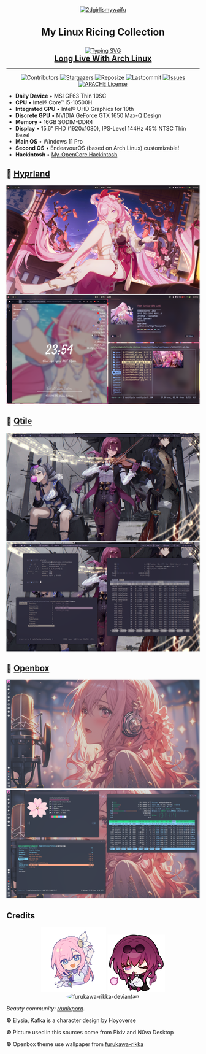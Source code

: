 <div align="center">
  <a href="https://github.com/2dgirlismywaifu/My-Linux-Ricing">
    <img class="avatar" alt="2dgirlismywaifu" src="https://images.weserv.nl/?url=avatars.githubusercontent.com/u/59259855?v=4&h=300&w=300&fit=cover&mask=circle&maxage=7d" width="200" height="200"/>
  </a>

<h3 align="center", style="font-size:25px">My Linux Ricing Collection</h3>
  <a href="https://git.io/typing-svg"><img src="https://readme-typing-svg.demolab.com?font=Caveat&size=30&pause=1000&color=E462F7&center=true&vCenter=true&random=false&width=435&lines=%F0%9F%92%95+Inspired+by+r%2Funinxporn+%F0%9F%92%95" alt="Typing SVG" /></a>
  <br />
  <a href="https://github.com/linuxmobile/hyprland-dots", style="font-size:20px"><strong>Long Live With Arch Linux</strong></a>
<hr>

![Contributors][contributors-shield]
  [![Stargazers][stars-shield]][stars-url]
  ![Reposize][size-shield]
  ![Lastcommit][commit-shield]
  [![Issues][issues-shield]][issues-url]
  [![APACHE License][license-shield]][license-url]

</div>

- **Daily Device** • MSI GF63 Thin 10SC
- **CPU** • Intel® Core™ i5-10500H
- **Integrated GPU** • Intel® UHD Graphics for 10th
- **Discrete GPU** • NVIDIA GeForce GTX 1650 Max-Q Design
- **Memory** • 16GB SODIM-DDR4
- **Display** • 15.6" FHD (1920x1080), IPS-Level 144Hz 45% NTSC Thin Bezel
- **Main OS** • Windows 11 Pro
- **Second OS** • EndeavourOS (based on Arch Linux)
  customizable!
- **Hackintosh** • [My-OpenCore Hackintosh](https://github.com/2dgirlismywaifu/My-Opencore-Hackintosh)

## 🌸 [Hyprland](https://github.com/2dgirlismywaifu/My-Linux-Ricing/tree/hyprland)

![1](./assets/screen-short-01.png)![2](./assets/screen-short-02.png)

## 🌸 [Qtile](https://github.com/2dgirlismywaifu/My-Linux-Ricing/tree/qtile)

![1](./assets/screen-short-03.png)![2](./assets/screen-short-04.png)

## 🌸 [Openbox](https://github.com/2dgirlismywaifu/My-Linux-Ricing/tree/openbox)

![1](./assets/screen-short-05.png)![2](./assets/screen-short-06.png)

## Credits
<div align="center">

  <p float="left">
    <img alt="from-elysia-with-love" src="./assets/elysia/elysia-hi.png" width="170" height="170"/>
    <img alt="kafka-mama" src="./assets/kafka/Kafka_5.png" width="150" height="150"/>
    <img style="border-radius: 50%;" alt="furukawa-rikka-deviantart" src="https://images.weserv.nl/?url=raw.githubusercontent.com/2dgirlismywaifu/My-Linux-Ricing/main/assets/furukawa-rikka/furukawa-rikka-reverb-girl.png&h=300&w=300&fit=cover&mask=circle&maxage=7d" width="150" height="150"/>
  </p>
</div>

_Beauty community: [r/unixporn](https://www.reddit.com/r/unixporn)._

**©** Elysia, Kafka is a character design by Hoyoverse

**©** Picture used in this sources come from Pixiv and N0va Desktop

**©** Openbox theme use wallpaper from [furukawa-rikka](https://www.deviantart.com/furukawa-rikka)

<!-- MARKDOWN LINKS & IMAGES -->
<!-- https://www.markdownguide.org/basic-syntax/#reference-style-links -->
[contributors-shield]: https://img.shields.io/github/contributors/2dgirlismywaifu/My-Linux-Ricing.svg?style=for-the-badge&color=C9CBFF&logoColor=D9E0EE&labelColor=302D41
[contributors-url]: https://github.com/2dgirlismywaifu/My-Linux-Ricing/graphs/contributors
[forks-shield]: https://img.shields.io/github/forks/2dgirlismywaifu/My-Linux-Ricing.svg?style=for-the-badge&color=C9CBFF&logoColor=D9E0EE&labelColor=302D41
[forks-url]: https://github.com/2dgirlismywaifu/My-Linux-Ricing/network/members
[stars-shield]: https://img.shields.io/github/stars/2dgirlismywaifu/My-Linux-Ricing.svg?style=for-the-badge&color=C9CBFF&logoColor=D9E0EE&labelColor=302D41
[size-shield]: https://img.shields.io/github/repo-size/2dgirlismywaifu/My-Linux-Ricing.svg?style=for-the-badge&color=C9CBFF&logoColor=D9E0EE&labelColor=302D41
[linecount-shield]: https://img.shields.io/tokei/lines/github/2dgirlismywaifu/My-Linux-Ricing?color=C9CBFF&labelColor=302D41&style=for-the-badge
[commit-shield]: https://img.shields.io/github/last-commit/2dgirlismywaifu/My-Linux-Ricing.svg?style=for-the-badge&color=C9CBFF&logoColor=D9E0EE&labelColor=302D41
[stars-url]: https://github.com/2dgirlismywaifu/My-Linux-Ricing/stargazers
[issues-shield]: https://img.shields.io/github/issues/2dgirlismywaifu/My-Linux-Ricing.svg?style=for-the-badge&color=C9CBFF&logoColor=D9E0EE&labelColor=302D41
[issues-url]: https://github.com/2dgirlismywaifu/My-Linux-Ricing/issues
[license-shield]: https://img.shields.io/github/license/2dgirlismywaifu/My-Linux-Ricing.svg?style=for-the-badge&color=C9CBFF&logoColor=D9E0EE&labelColor=302D41
[license-url]: https://github.com/2dgirlismywaifu/My-Linux-Ricing/blob/main/LICENSE
